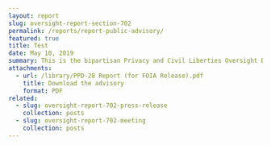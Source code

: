 ```yaml
---
layout: report
slug: oversight-report-section-702
permalink: /reports/report-public-advisory/
featured: true
title: Test
date: May 10, 2019
summary: This is the bipartisan Privacy and Civil Liberties Oversight Board (PCLOB)’s Test
attachments:
  - url: /library/PPD-28 Report (for FOIA Release).pdf
    title: Download the advisory
    format: PDF
related:
  - slug: oversight-report-702-press-release
    collection: posts
  - slug: oversight-report-702-meeting
    collection: posts
---
```


